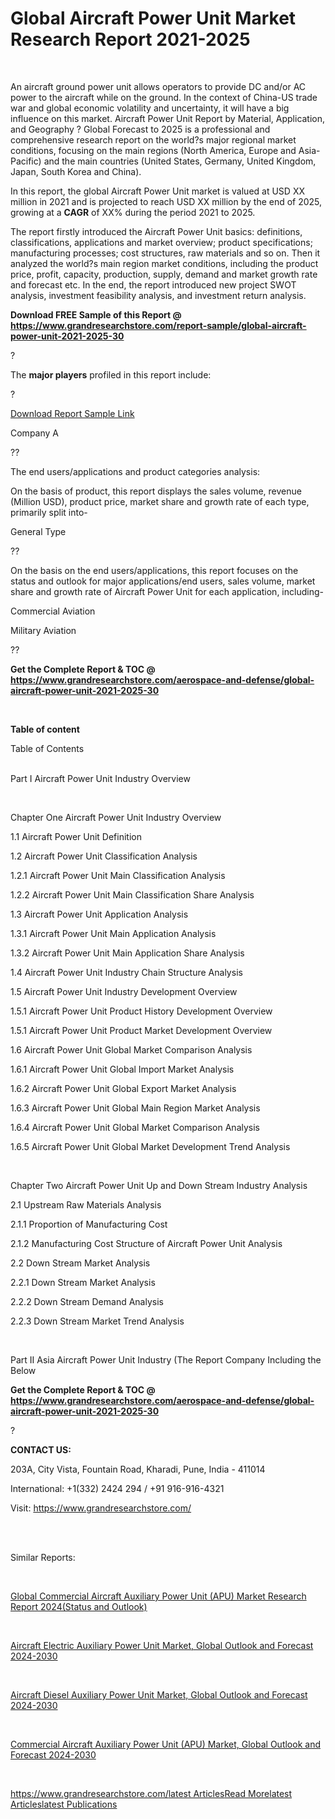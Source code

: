 <h1>Global Aircraft Power Unit Market Research Report 2021-2025</h1><br/><p>An aircraft ground power unit allows operators to provide DC and/or AC power to the aircraft while on the ground. In the context of China-US trade war and global economic volatility and uncertainty, it will have a big influence on this market. Aircraft Power Unit Report by Material, Application, and Geography ? Global Forecast to 2025 is a professional and comprehensive research report on the world?s major regional market conditions, focusing on the main regions (North America, Europe and Asia-Pacific) and the main countries (United States, Germany, United Kingdom, Japan, South Korea and China).</p>
 
 
 
 <p>In this report, the global Aircraft Power Unit market is valued at USD XX million in 2021 and is projected to reach USD XX million by the end of 2025, growing at a <strong>CAGR</strong> of XX% during the period 2021 to 2025.</p>
 
 
 
 <p>The report firstly introduced the Aircraft Power Unit basics: definitions, classifications, applications and market overview; product specifications; manufacturing processes; cost structures, raw materials and so on. Then it analyzed the world?s main region market conditions, including the product price, profit, capacity, production, supply, demand and market growth rate and forecast etc. In the end, the report introduced new project SWOT analysis, investment feasibility analysis, and investment return analysis.</p>
 
 
 
 <div><b>Download FREE Sample of this Report @ <a href="https://www.grandresearchstore.com/report-sample/global-aircraft-power-unit-2021-2025-30">https://www.grandresearchstore.com/report-sample/global-aircraft-power-unit-2021-2025-30</a></b></div>
 
 
 
 <p>? </p>
 
 
 
 <p>The <strong>major players</strong> profiled in this report include:</p>
 
 
 
 <p>? </p>
 
 
 
 <p><a href="https://www.grandresearchstore.com/mr-admin/report-sample/global-aircraft-power-unit-2021-2025-30">Download Report Sample Link</a></p>
 
 
 
 <p>Company A</p>
 
 
 
 <p>??</p>
 
 
 
 <p>The end users/applications and product categories analysis:</p>
 
 
 
 <p>On the basis of product, this report displays the sales volume, revenue (Million USD), product price, market share and growth rate of each type, primarily split into-</p>
 
 
 
 <p>General Type</p>
 
 
 
 <p>??</p>
 
 
 
 <p>On the basis on the end users/applications, this report focuses on the status and outlook for major applications/end users, sales volume, market share and growth rate of Aircraft Power Unit for each application, including-</p>
 
 
 
 <p>Commercial Aviation</p>
 
 
 
 <p>Military Aviation</p>
 
 
 
 <p>??</p>
 
 
 
 <div><b>Get the Complete Report & TOC @ <a href="https://www.grandresearchstore.com/aerospace-and-defense/global-aircraft-power-unit-2021-2025-30">https://www.grandresearchstore.com/aerospace-and-defense/global-aircraft-power-unit-2021-2025-30</a></b></div>
 
 
 
 <p><br />
 
 <b>Table of content</b></p>
 
 
 
 <p>Table of Contents<br />
 
 <br />
 
 Part I Aircraft Power Unit Industry Overview<br />
 
 <br />
 
 Chapter One Aircraft Power Unit Industry Overview<br />
 
 1.1 Aircraft Power Unit Definition<br />
 
 1.2 Aircraft Power Unit Classification Analysis<br />
 
 1.2.1 Aircraft Power Unit Main Classification Analysis<br />
 
 1.2.2 Aircraft Power Unit Main Classification Share Analysis<br />
 
 1.3 Aircraft Power Unit Application Analysis<br />
 
 1.3.1 Aircraft Power Unit Main Application Analysis<br />
 
 1.3.2 Aircraft Power Unit Main Application Share Analysis<br />
 
 1.4 Aircraft Power Unit Industry Chain Structure Analysis<br />
 
 1.5 Aircraft Power Unit Industry Development Overview<br />
 
 1.5.1 Aircraft Power Unit Product History Development Overview<br />
 
 1.5.1 Aircraft Power Unit Product Market Development Overview<br />
 
 1.6 Aircraft Power Unit Global Market Comparison Analysis<br />
 
 1.6.1 Aircraft Power Unit Global Import Market Analysis<br />
 
 1.6.2 Aircraft Power Unit Global Export Market Analysis<br />
 
 1.6.3 Aircraft Power Unit Global Main Region Market Analysis<br />
 
 1.6.4 Aircraft Power Unit Global Market Comparison Analysis<br />
 
 1.6.5 Aircraft Power Unit Global Market Development Trend Analysis<br />
 
 <br />
 
 Chapter Two Aircraft Power Unit Up and Down Stream Industry Analysis<br />
 
 2.1 Upstream Raw Materials Analysis<br />
 
 2.1.1 Proportion of Manufacturing Cost<br />
 
 2.1.2 Manufacturing Cost Structure of Aircraft Power Unit Analysis<br />
 
 2.2 Down Stream Market Analysis<br />
 
 2.2.1 Down Stream Market Analysis<br />
 
 2.2.2 Down Stream Demand Analysis<br />
 
 2.2.3 Down Stream Market Trend Analysis<br />
 
 <br />
 
 Part II Asia Aircraft Power Unit Industry (The Report Company Including the Below</p>
 
 
 
 <div><b>Get the Complete Report & TOC @ <a href="https://www.grandresearchstore.com/aerospace-and-defense/global-aircraft-power-unit-2021-2025-30">https://www.grandresearchstore.com/aerospace-and-defense/global-aircraft-power-unit-2021-2025-30</a></b></div>
 
 
 
 <p>? </p>
 
 
 
 <p><b>CONTACT US:</b><br />
 
 203A, City Vista, Fountain Road, Kharadi, Pune, India - 411014<br />
 
 International: +1(332) 2424 294 / +91 916-916-4321<br />
 
 Visit: <a href="https://www.grandresearchstore.com/">https://www.grandresearchstore.com/</a><br />
 
 <br />
 
 <br />
 
 Similar Reports:<br />
 
 <br />
 
 <a href="https://www.grandresearchstore.com/automotive-and-transportation/global-commercial-aircraft-auxiliary-power-unit-2024-151">Global Commercial Aircraft Auxiliary Power Unit (APU) Market Research Report 2024(Status and Outlook)</a><br />
 
 <br />
 
 <a href="https://www.grandresearchstore.com/machines/global-aircraft-electric-auxiliary-power-unit-forecast-2024-2030-878">Aircraft Electric Auxiliary Power Unit Market, Global Outlook and Forecast 2024-2030</a><br />
 
 <br />
 
 <a href="https://www.grandresearchstore.com/machines/global-aircraft-diesel-auxiliary-power-unit-forecast-2024-2030-826">Aircraft Diesel Auxiliary Power Unit Market, Global Outlook and Forecast 2024-2030</a><br />
 
 <br />
 
 <a href="https://www.grandresearchstore.com/automotive-and-transportation/global-commercial-aircraft-auxiliary-power-unit-forecast-2024-2030-803">Commercial Aircraft Auxiliary Power Unit (APU) Market, Global Outlook and Forecast 2024-2030</a><br />
 
 <br />
 
 <a href="https://gyeongbokgung.com">https://www.grandresearchstore.com/</a><a href="https://hallyeomaritime.com">latest Articles</a><a href="https://jingwansa.com">Read More</a><a href="https://nguoiviet.jp/">latest Articles</a><a href="https://www.intelmarketresearch.com/">latest Publications</a></p>
